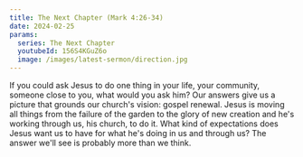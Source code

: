 ```yaml
---
title: The Next Chapter (Mark 4:26-34)
date: 2024-02-25
params:
  series: The Next Chapter
  youtubeId: 156S4KGuZ6o
  image: /images/latest-sermon/direction.jpg
---
```

If you could ask Jesus to do one thing in your life, your community, someone close to you, what would you ask him? Our answers give us a picture that grounds our church's vision: gospel renewal. Jesus is moving all things from the failure of the garden to the glory of new creation and he's working through us, his church, to do it. What kind of expectations does Jesus want us to have for what he's doing in us and through us? The answer we'll see is probably more than we think.
